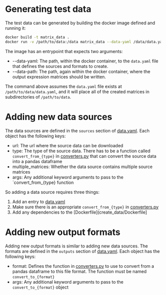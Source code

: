 # Generating test data

The test data can be generated by building the docker image defined and running it:

```bash
docker build -t matrix_data .
docker run -v /path/to/data:/data matrix_data --data-yaml /data/data.yaml --data-path /data
```

The image has an entrypoint that expects two arguments:
- --data-yaml: The path, within the docker container, to the `data.yaml` file that defines the sources and formats to create.
- --data-path: The path, again within the docker container, where the output expression matrices should be written.

The command above assumes the `data.yaml` file exists at `/path/to/data/data.yaml`, and it will place all of the created matrices in subdirectories of `/path/to/data`.

# Adding new data sources

The data sources are defined in the `sources` section of [data.yaml](create_data/data.yaml). Each object has the following keys:

- url: The url where the source data can be downloaded
- type: The type of the source data. There has to be a function called `convert_from_{type}` in [converters.py](create_data/converters.py) that can convert the source data into a pandas dataframe
- multiple_matrices: Whether the data source contains multiple source matrices
- args: Any additional keyword arguments to pass to the `convert_from_{type} function

So adding a data source requires three things:
1. Add an entry to [data.yaml](create_data/data.yaml)
2. Make sure there is an appropriate `convert_from_{type}` in [converters.py](create_data/converters.py)
3. Add any dependencies to the [Dockerfile](create_data/Dockerfile]

# Adding new output formats

Adding new output formats is similar to adding new data sources. The formats are defined in the `outputs` section of [data.yaml](create_data/data.yaml). Each object has the following keys:

- format: Defines the function in [converters.py](create_data/converters.py) to use to convert from a pandas dataframe to this file format. The function must be named `convert_to_{format}`
- args: Any additional keyword arguments to pass to the `convert_to_{format}` object

